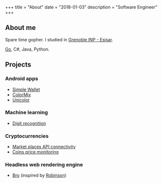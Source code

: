 +++
title = "About"
date = "2018-01-03"
description = "Software Engineer"
+++

## About me

Spare time gopher. I studied in [Grenoble INP - Esisar](http://esisar.grenoble-inp.fr/welcome/).

[Go](https://golang.org), C#, Java, Python.

## Projects

### Android apps

* [Simple Wallet](https://play.google.com/store/apps/details?id=fr.lucassartore.simplewallet)
* [ColorMix](https://play.google.com/store/apps/details?id=fr.lucassartore.colormix)
* [Unicolor](https://play.google.com/store/apps/details?id=fr.lucassartore.colorblocks)

### Machine learning

* [Digit recognition](https://github.com/lysrt)

### Cryptocurrencies

* [Market places API connectivity](https://github.com/lysrt/cryptomarkets)
* [Coins price monitoring](https://github.com/lysrt/coins)

### Headless web rendering engine

* [Bro](https://github.com/lysrt/bro) (inspired by [Robinson](https://limpet.net/mbrubeck/2014/08/08/toy-layout-engine-1.html))
 
